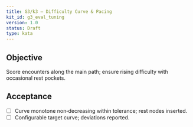 ```yaml
---
title: G3/k3 — Difficulty Curve & Pacing
kit_id: g3_eval_tuning
version: 1.0
status: Draft
type: kata
---
```

## Objective
Score encounters along the main path; ensure rising difficulty with occasional rest pockets.
## Acceptance
- [ ] Curve monotone non‑decreasing within tolerance; rest nodes inserted.  
- [ ] Configurable target curve; deviations reported.